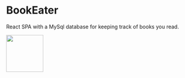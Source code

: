 # BookEater
React SPA with a MySql database for keeping track of books you read.

<img src="client/src/assets/Official_Logo_And_GIF.gif" width="100" height="auto" />
